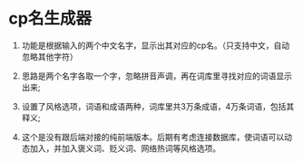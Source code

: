 # cp名生成器

1. 功能是根据输入的两个中文名字，显示出其对应的cp名。（只支持中文，自动忽略其他字符）

2. 思路是两个名字各取一个字，忽略拼音声调，再在词库里寻找对应的词语显示出来;

3. 设置了风格选项，词语和成语两种，词库里共3万条成语，4万条词语，包括其释义;

4. 这个是没有跟后端对接的纯前端版本。后期有考虑连接数据库，使词语可以动态加入，并加入褒义词、贬义词、网络热词等风格选项。
